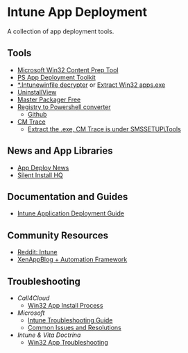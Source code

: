 # Intune App Deployment

A collection of app deployment tools.

## Tools
- [Microsoft Win32 Content Prep Tool](https://github.com/microsoft/Microsoft-Win32-Content-Prep-Tool?tab=security-ov-file)
- [PS App Deployment Toolkit](https://github.com/PSAppDeployToolkit/PSAppDeployToolkit)
- [*.Intunewinfile decrypter](https://msendpointmgr.com/2019/01/18/how-to-decode-intune-win32-app-packages/) or [Extract Win32 apps.exe](https://www.bilalelhaddouchi.nl/index.php/2022/03/23/extract-win32-apps/)
- [UninstallView](https://www.nirsoft.net/utils/uninstall_view.html)
- [Master Packager Free](https://www.masterpackager.com/installer/masterpackager_latest_version.msi)
- [Registry to Powershell converter](https://reg2ps.azurewebsites.net/)
  - [Github](https://github.com/rzander/Reg2CI)
- [CM Trace](https://www.microsoft.com/en-us/evalcenter/download-microsoft-endpoint-configuration-manager)
  - [Extract the .exe, CM Trace is under SMSSETUP\Tools](https://www.reddit.com/r/Intune/comments/w948bn/comment/j326ku3/?utm_source=share&utm_medium=web3x&utm_name=web3xcss&utm_term=1&utm_content=share_button)
 
## News and App Libraries
- [App Deploy News](https://www.appdeploynews.com/app-tips/)
- [Silent Install HQ](https://silentinstallhq.com/)

## Documentation and Guides
- [Intune Application Deployment Guide](https://docs.microsoft.com/en-us/mem/intune/apps/apps-win32-app-management)

## Community Resources
- [Reddit: Intune](https://www.reddit.com/r/Intune/)
- [XenAppBlog + Automation Framework](https://xenappblog.com/)

## Troubleshooting
- *Call4Cloud*
  - [Win32 App Install Process](https://call4cloud.nl/2021/05/imecache-attack-of-the-cleaner/)
- *Microsoft*
  - [Intune Troubleshooting Guide](https://docs.microsoft.com/en-us/mem/intune/apps/troubleshoot-app-deployments)
  - [Common Issues and Resolutions](https://docs.microsoft.com/en-us/mem/intune/apps/app-deployment-issues)
- *Intune & Vita Doctrina*
  - [Win32 App Troubleshooting](https://www.youtube.com/playlist?list=PL1JNh3sw_Qyd0tNx3zwXaG7LamwAvYv3N)
